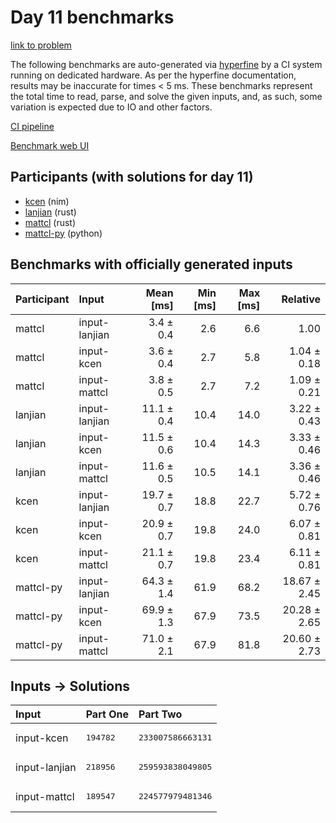 # Day 11 benchmarks

[link to problem](https://adventofcode.com/2024/day/11)

The following benchmarks are auto-generated via
[hyperfine](https://github.com/sharkdp/hyperfine) by a CI system running on
dedicated hardware. As per the hyperfine documentation, results may be
inaccurate for times < 5 ms. These benchmarks represent the total time to read,
parse, and solve the given inputs, and, as such, some variation is expected due
to IO and other factors.

[CI pipeline](http://ci.papercode.net:8080/teams/main/pipelines/aoc2024)

[Benchmark web UI](https://aoc.ancalagon.black)


## Participants (with solutions for day 11)

- [kcen](https://github.com/kcen/aoc2024) (nim)
- [lanjian](https://github.com/lanjian/aoc-2024) (rust)
- [mattcl](https://github.com/mattcl/aoc2024) (rust)
- [mattcl-py](https://github.com/mattcl/aoc2024-py) (python)


## Benchmarks with officially generated inputs

| Participant | Input | Mean [ms] | Min [ms] | Max [ms] | Relative |
|:---|:---|---:|---:|---:|---:|
| mattcl | input-lanjian | 3.4 ± 0.4 | 2.6 | 6.6 | 1.00 |
| mattcl | input-kcen | 3.6 ± 0.4 | 2.7 | 5.8 | 1.04 ± 0.18 |
| mattcl | input-mattcl | 3.8 ± 0.5 | 2.7 | 7.2 | 1.09 ± 0.21 |
| lanjian | input-lanjian | 11.1 ± 0.4 | 10.4 | 14.0 | 3.22 ± 0.43 |
| lanjian | input-kcen | 11.5 ± 0.6 | 10.4 | 14.3 | 3.33 ± 0.46 |
| lanjian | input-mattcl | 11.6 ± 0.5 | 10.5 | 14.1 | 3.36 ± 0.46 |
| kcen | input-lanjian | 19.7 ± 0.7 | 18.8 | 22.7 | 5.72 ± 0.76 |
| kcen | input-kcen | 20.9 ± 0.7 | 19.8 | 24.0 | 6.07 ± 0.81 |
| kcen | input-mattcl | 21.1 ± 0.7 | 19.8 | 23.4 | 6.11 ± 0.81 |
| mattcl-py | input-lanjian | 64.3 ± 1.4 | 61.9 | 68.2 | 18.67 ± 2.45 |
| mattcl-py | input-kcen | 69.9 ± 1.3 | 67.9 | 73.5 | 20.28 ± 2.65 |
| mattcl-py | input-mattcl | 71.0 ± 2.1 | 67.9 | 81.8 | 20.60 ± 2.73 |


## Inputs -> Solutions

| Input | Part One | Part Two |
|:---|:---|:---|
|input-kcen|<pre>194782</pre>|<pre>233007586663131</pre>|
|input-lanjian|<pre>218956</pre>|<pre>259593838049805</pre>|
|input-mattcl|<pre>189547</pre>|<pre>224577979481346</pre>|